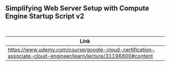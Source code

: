 ## Simplifying Web Server Setup with Compute Engine Startup Script v2

<br />

| Link |
| ---- |
| https://www.udemy.com/course/google-cloud-certification-associate-cloud-engineer/learn/lecture/31196800#content |

<br />
